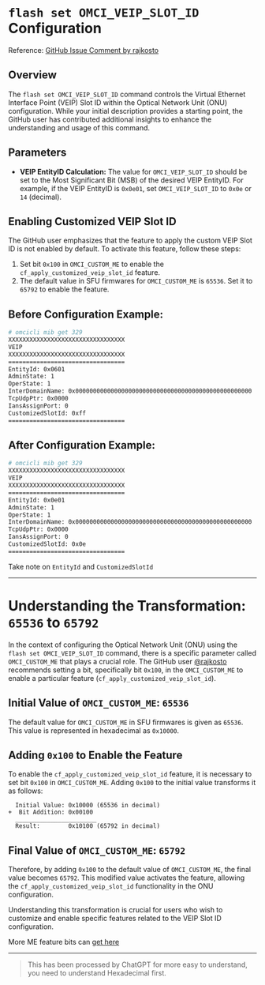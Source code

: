 # `flash set OMCI_VEIP_SLOT_ID` Configuration

Reference: [GitHub Issue Comment by rajkosto](https://github.com/Anime4000/RTL960x/issues/107#issuecomment-1352368166)

## Overview

The `flash set OMCI_VEIP_SLOT_ID` command controls the Virtual Ethernet Interface Point (VEIP) Slot ID within the Optical Network Unit (ONU) configuration. While your initial description provides a starting point, the GitHub user has contributed additional insights to enhance the understanding and usage of this command.

## Parameters

- **VEIP EntityID Calculation:** The value for `OMCI_VEIP_SLOT_ID` should be set to the Most Significant Bit (MSB) of the desired VEIP EntityID. For example, if the VEIP EntityID is `0x0e01`, set `OMCI_VEIP_SLOT_ID` to `0x0e` or `14` (decimal).

## Enabling Customized VEIP Slot ID

The GitHub user emphasizes that the feature to apply the custom VEIP Slot ID is not enabled by default. To activate this feature, follow these steps:

1. Set bit `0x100` in `OMCI_CUSTOM_ME` to enable the `cf_apply_customized_veip_slot_id` feature.
2. The default value in SFU firmwares for `OMCI_CUSTOM_ME` is `65536`. Set it to `65792` to enable the feature.

## Before Configuration Example:

```bash
# omcicli mib get 329
XXXXXXXXXXXXXXXXXXXXXXXXXXXXXXXXX
VEIP
XXXXXXXXXXXXXXXXXXXXXXXXXXXXXXXXX
=================================
EntityId: 0x0601
AdminState: 1
OperState: 1
InterDomainName: 0x00000000000000000000000000000000000000000000000000
TcpUdpPtr: 0x0000
IansAssignPort: 0
CustomizedSlotId: 0xff
=================================
```

## After Configuration Example:

```bash
# omcicli mib get 329
XXXXXXXXXXXXXXXXXXXXXXXXXXXXXXXXX
VEIP
XXXXXXXXXXXXXXXXXXXXXXXXXXXXXXXXX
=================================
EntityId: 0x0e01
AdminState: 1
OperState: 1
InterDomainName: 0x00000000000000000000000000000000000000000000000000
TcpUdpPtr: 0x0000
IansAssignPort: 0
CustomizedSlotId: 0x0e
=================================
```

Take note on `EntityId` and `CustomizedSlotId`

---

# Understanding the Transformation: `65536` to `65792`

In the context of configuring the Optical Network Unit (ONU) using the `flash set OMCI_VEIP_SLOT_ID` command, there is a specific parameter called `OMCI_CUSTOM_ME` that plays a crucial role. The GitHub user [@rajkosto](https://github.com/rajkosto) recommends setting a bit, specifically bit `0x100`, in the `OMCI_CUSTOM_ME` to enable a particular feature (`cf_apply_customized_veip_slot_id`).

## Initial Value of `OMCI_CUSTOM_ME`: `65536`

The default value for `OMCI_CUSTOM_ME` in SFU firmwares is given as `65536`. This value is represented in hexadecimal as `0x10000`.

## Adding `0x100` to Enable the Feature

To enable the `cf_apply_customized_veip_slot_id` feature, it is necessary to set bit `0x100` in `OMCI_CUSTOM_ME`. Adding `0x100` to the initial value transforms it as follows:

```plaintext
  Initial Value: 0x10000 (65536 in decimal)
+  Bit Addition: 0x00100
  _______________________
  Result:        0x10100 (65792 in decimal)
```

## Final Value of `OMCI_CUSTOM_ME`: `65792`

Therefore, by adding `0x100` to the default value of `OMCI_CUSTOM_ME`, the final value becomes `65792`. This modified value activates the feature, allowing the `cf_apply_customized_veip_slot_id` functionality in the ONU configuration.

Understanding this transformation is crucial for users who wish to customize and enable specific features related to the VEIP Slot ID configuration.

More ME feature bits can [get here](https://gist.github.com/rajkosto/79034a1f7b3de3f40edf50ffbd8396b0)

---

> This has been processed by ChatGPT for more easy to understand, you need to understand Hexadecimal first.
